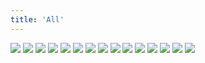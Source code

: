 ```yaml
---
title: 'All'
---
```


![](images/regarding-the-acquisition-of-hats/part-1/hat1.jpg)
![](images/regarding-the-acquisition-of-hats/part-1/hat2.jpg)
![](images/regarding-the-acquisition-of-hats/part-1/hat3.jpg)
![](images/regarding-the-acquisition-of-hats/part-1/hat4.jpg)
![](images/regarding-the-acquisition-of-hats/part-1/hat5.jpg)
![](images/regarding-the-acquisition-of-hats/part-1/hat6.jpg)
![](images/regarding-the-acquisition-of-hats/part-1/hat7.jpg)
![](images/regarding-the-acquisition-of-hats/part-1/hat8.jpg)
![](images/regarding-the-acquisition-of-hats/part-1/hat9.jpg)
![](images/regarding-the-acquisition-of-hats/part-1/hat10.jpg)
![](images/regarding-the-acquisition-of-hats/part-1/hat11.jpg)
![](images/regarding-the-acquisition-of-hats/part-1/hat12.jpg)
![](images/regarding-the-acquisition-of-hats/part-1/hat13.jpg)
![](images/regarding-the-acquisition-of-hats/part-1/hat14.jpg)
![](images/regarding-the-acquisition-of-hats/part-1/hat15.jpg)